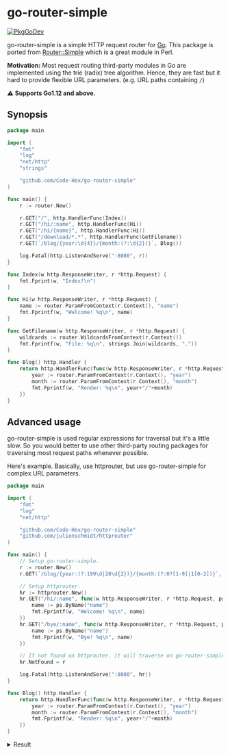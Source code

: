 go-router-simple
=====
[![PkgGoDev](https://pkg.go.dev/badge/github.com/Code-Hex/go-router-simple)](https://pkg.go.dev/github.com/Code-Hex/go-router-simple)

go-router-simple is a simple HTTP request router for [Go](https://golang.org/). This package is ported from [Router::Simple](https://metacpan.org/pod/Router::Simple) which is a great module in Perl.

**Motivation:** Most request routing third-party modules in Go are implemented using the trie (radix) tree algorithm. Hence, they are fast but it hard to provide flexible URL parameters. (e.g. URL paths containing `/`)

⚠️ **Supports Go1.12 and above.**

## Synopsis

```go
package main

import (
	"fmt"
	"log"
	"net/http"
	"strings"

	"github.com/Code-Hex/go-router-simple"
)

func main() {
	r := router.New()

	r.GET("/", http.HandlerFunc(Index))
	r.GET("/hi/:name", http.HandlerFunc(Hi))
	r.GET("/hi/{name}", http.HandlerFunc(Hi))
	r.GET("/download/*.*", http.HandlerFunc(GetFilename))
	r.GET(`/blog/{year:\d{4}}/{month:(?:\d{2})}`, Blog())

	log.Fatal(http.ListenAndServe(":8080", r))
}

func Index(w http.ResponseWriter, r *http.Request) {
	fmt.Fprint(w, "Index!\n")
}

func Hi(w http.ResponseWriter, r *http.Request) {
	name := router.ParamFromContext(r.Context(), "name")
	fmt.Fprintf(w, "Welcome! %q\n", name)
}

func GetFilename(w http.ResponseWriter, r *http.Request) {
	wildcards := router.WildcardsFromContext(r.Context())
	fmt.Fprintf(w, "File: %q\n", strings.Join(wildcards, "."))
}

func Blog() http.Handler {
	return http.HandlerFunc(func(w http.ResponseWriter, r *http.Request) {
		year := router.ParamFromContext(r.Context(), "year")
		month := router.ParamFromContext(r.Context(), "month")
		fmt.Fprintf(w, "Render: %q\n", year+"/"+month)
	})
}
```

## Advanced usage

go-router-simple is used regular expressions for traversal but it's a little slow. So you would better to use other third-party routing packages for traversing most request paths whenever possible.

Here's example. Basically, use httprouter, but use go-router-simple for complex URL parameters.

```go
package main

import (
	"fmt"
	"log"
	"net/http"

	"github.com/Code-Hex/go-router-simple"
	"github.com/julienschmidt/httprouter"
)

func main() {
    // Setup go-router-simple.
	r := router.New()
	r.GET(`/blog/{year:(?:199\d|20\d{2})}/{month:(?:0?[1-9]|1[0-2])}`, Blog())

	// Setup httprouter.
	hr := httprouter.New()
	hr.GET("/hi/:name", func(w http.ResponseWriter, r *http.Request, ps httprouter.Params) {
		name := ps.ByName("name")
		fmt.Fprintf(w, "Welcome! %q\n", name)
	})
	hr.GET("/bye/:name", func(w http.ResponseWriter, r *http.Request, ps httprouter.Params) {
		name := ps.ByName("name")
		fmt.Fprintf(w, "Bye! %q\n", name)
	})

	// If not found on httprouter, it will traverse on go-router-simple.
	hr.NotFound = r

	log.Fatal(http.ListenAndServe(":8080", hr))
}

func Blog() http.Handler {
	return http.HandlerFunc(func(w http.ResponseWriter, r *http.Request) {
		year := router.ParamFromContext(r.Context(), "year")
		month := router.ParamFromContext(r.Context(), "month")
		fmt.Fprintf(w, "Render: %q\n", year+"/"+month)
	})
}
```

<details>
<summary>Result</summary>

```
$ curl localhost:8080/hi/codehex
Welcome! "codehex"
$ curl localhost:8080/bye/codehex
Bye! "codehex"
$ curl localhost:8080/blog/2020/11
Render: "2020/11"
```

</details>